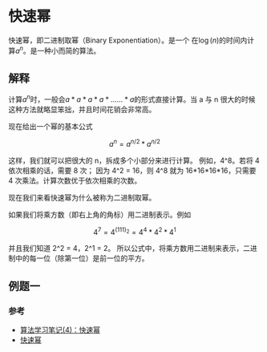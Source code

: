 # 快速幂

快速幂，即二进制取幂（Binary Exponentiation）。是一个 在$\log(n)$的时间内计算$a^n$。是一种小而简的算法。

## 解释

计算$a^n$时，一般会$a*a*a*a*......*a$的形式直接计算。当 a 与 n 很大的时候这种方法就略显笨拙，并且时间花销会非常高。

现在给出一个幂的基本公式

$$
a^n = a^{n/2} * a^{n/2}
$$

这样，我们就可以把很大的 n，拆成多个小部分来进行计算。
例如，4^8。若将 4 依次相乘的话，需要 8 次； 因为 4^2 = 16，则 4^8 就为 16\*16\*16\*16，只需要 4 次乘法。计算次数优于依次相乘的次数。

现在我们来看快速幂为什么被称为二进制取幂。

如果我们将乘方数（即右上角的角标）用二进制表示。例如

$$
4^7 = 4^{(111)_2} = 4^4 * 4^2 * 4^1
$$

并且我们知道 2^2 = 4，2^1 = 2。
所以公式中，将乘方数用二进制来表示，二进制中的每一位（除第一位）是前一位的平方。

## 例题一

### 参考

- <a href="https://zhuanlan.zhihu.com/p/95902286">算法学习笔记(4)：快速幂</a>
- <a href="https://oi-wiki.org/math/binary-exponentiation/">快速幂</a>
